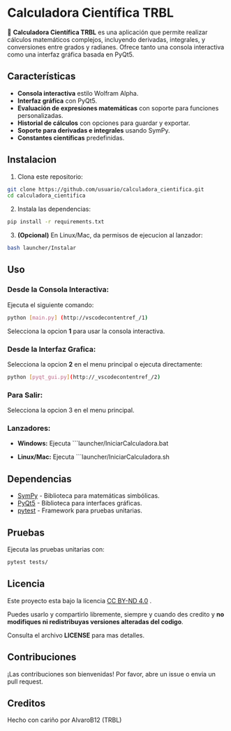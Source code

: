 # Calculadora Científica TRBL

🚀 **Calculadora Científica TRBL** es una aplicación que permite realizar cálculos matemáticos complejos, incluyendo derivadas, integrales, y conversiones entre grados y radianes. Ofrece tanto una consola interactiva como una interfaz gráfica basada en PyQt5.

## Características

- **Consola interactiva** estilo Wolfram Alpha.
- **Interfaz gráfica** con PyQt5.
- **Evaluación de expresiones matemáticas** con soporte para funciones personalizadas.
- **Historial de cálculos** con opciones para guardar y exportar.
- **Soporte para derivadas e integrales** usando SymPy.
- **Constantes científicas** predefinidas.


## Instalacion

1. Clona este repositorio:

```bash
git clone https://github.com/usuario/calculadora_cientifica.git
cd calculadora_cientifica
```

2. Instala las dependencias:

```bash
pip install -r requirements.txt
```

3. **(Opcional)** En Linux/Mac, da permisos de ejecucion al lanzador:

```bash
bash launcher/Instalar
```

## Uso 

### Desde la Consola Interactiva:

Ejecuta el siguiente comando:

```bash
python [main.py] (http://vscodecontentref_/1)
```

Selecciona la opcion **1** para usar la consola interactiva.

### Desde la Interfaz Grafica:

Selecciona la opcion **2** en el menu principal o ejecuta directamente: 

```bash
python [pyqt_gui.py](http://_vscodecontentref_/2)
```

### Para Salir:

Selecciona la opcion 3 en el menu principal.


### Lanzadores:
 - **Windows:** Ejecuta  ```launcher/IniciarCalculadora.bat

 - **Linux/Mac:** Ejecuta ```launcher/IniciarCalculadora.sh

## Dependencias

- [SymPy](https://www.sympy.org/) - Biblioteca para matemáticas simbólicas.
- [PyQt5](https://riverbankcomputing.com/software/pyqt/intro) - Biblioteca para interfaces gráficas.
- [pytest](https://docs.pytest.org/) - Framework para pruebas unitarias.


## Pruebas

Ejecuta las pruebas unitarias con: 

```bash
pytest tests/

```

## Licencia

Este proyecto esta bajo la licencia [CC BY-ND 4.0](https://creativecommons.org/license/by-nd/4.0/) . 

Puedes usarlo y compartirlo libremente, siempre y cuando des credito y **no modifiques ni redistribuyas versiones alteradas del codigo**.

Consulta el archivo **LICENSE** para mas detalles.


## Contribuciones

¡Las contribuciones son bienvenidas! Por favor, abre un issue o envia un pull request.


## Creditos

Hecho con cariño por AlvaroB12 (TRBL)
